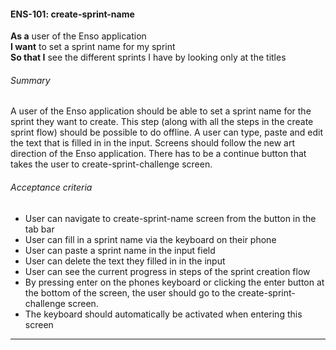 #### ENS-101: create-sprint-name
**As a** user of the Enso application <br />
**I want** to set a sprint name for my sprint <br />
**So that I** see the different sprints I have by looking only at the titles

###### Summary
A user of the Enso application should be able to set a sprint name for the sprint they want to create. This step (along with all the steps in the create sprint flow) should be possible to do offline. A user can type, paste and edit the text that is filled in in the input. Screens should follow the new art direction of the Enso application. There has to be a continue button that takes the user to create-sprint-challenge screen.

###### Acceptance criteria
- User can navigate to create-sprint-name screen from the button in the tab bar
- User can fill in a sprint name via the keyboard on their phone
- User can paste a sprint name in the input field
- User can delete the text they filled in in the input
- User can see the current progress in steps of the sprint creation flow
- By pressing enter on the phones keyboard or clicking the enter button at the bottom of the screen, the user should go to the create-sprint-challenge screen.
- The keyboard should automatically be activated when entering this screen

---
